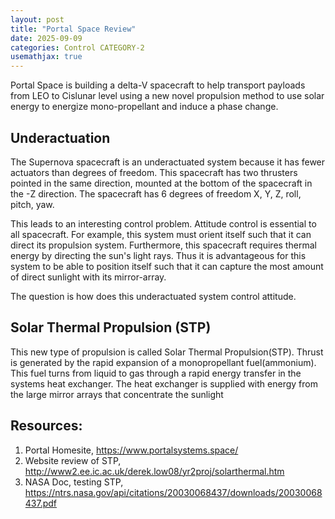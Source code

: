 ```yaml
---
layout: post
title: "Portal Space Review"
date: 2025-09-09
categories: Control CATEGORY-2
usemathjax: true
---
```


Portal Space is building a delta-V spacecraft to help transport payloads from LEO to Cislunar level using a new novel propulsion method to use solar energy to energize mono-propellant and induce a phase change.


## Underactuation

The Supernova spacecraft is an underactuated system because it has fewer actuators than degrees of freedom. This spacecraft has two thrusters pointed in the same direction, mounted at the bottom of the spacecraft in the -Z direction. The spacecraft has 6 degrees of freedom X, Y, Z, roll, pitch, yaw.

This leads to an interesting control problem. Attitude control is essential to all spacecraft. For example, this system must orient itself such that it can direct its propulsion system. Furthermore, this spacecraft requires thermal energy by directing the sun's light rays. Thus it is advantageous for this system to be able to position itself such that it can capture the most amount of direct sunlight with its mirror-array.

The question is how does this underactuated system control attitude.

## Solar Thermal Propulsion (STP)

This new type of propulsion is called Solar Thermal Propulsion(STP). Thrust is generated by the rapid expansion of a monopropellant fuel(ammonium). This fuel turns from liquid to gas through a rapid energy transfer in the systems heat exchanger. The heat exchanger is supplied with energy from the large mirror arrays that concentrate the sunlight 

## Resources:
1. Portal Homesite, https://www.portalsystems.space/
2. Website review of STP, http://www2.ee.ic.ac.uk/derek.low08/yr2proj/solarthermal.htm
3. NASA Doc, testing STP, https://ntrs.nasa.gov/api/citations/20030068437/downloads/20030068437.pdf